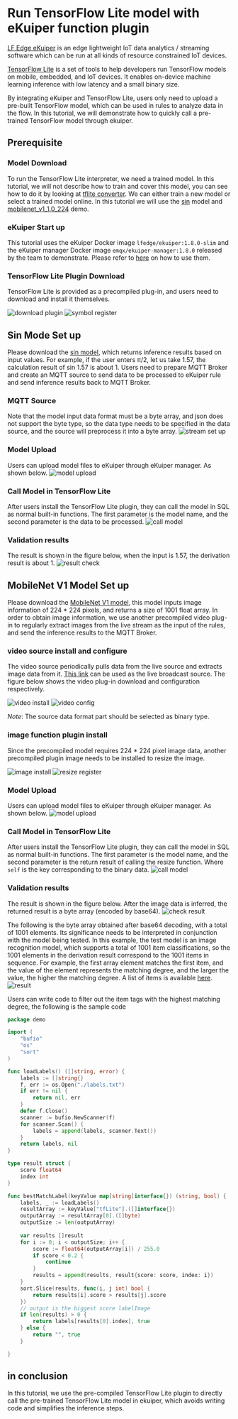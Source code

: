 # Run TensorFlow Lite model with eKuiper function plugin

[LF Edge eKuiper](https://www.lfedge.org/projects/ekuiper/) is an edge lightweight IoT data analytics / streaming
software which can be run at all kinds of resource constrained IoT devices.

[TensorFlow Lite](https://www.tensorflow.org/lite/guide) is a set of tools to help developers run TensorFlow models on
mobile, embedded, and IoT devices. It enables on-device machine learning inference with low latency and a small binary
size.

By integrating eKuiper and TensorFlow Lite, users only need to upload a pre-built TensorFlow model, which can be used in rules to analyze data in the flow. In this tutorial, we will demonstrate how to quickly call a pre-trained TensorFlow model through ekuiper.

## Prerequisite

### Model Download

To run the TensorFlow Lite interpreter, we need a trained model. In this tutorial, we will not describe how to train and cover this model, you can see how to do it by looking at [tflite converter](https://www.tensorflow.org/lite/convert). We can either train a new model or select a trained model online.
In this tutorial we will use the [sin](https://github.com/mattn/go-tflite/tree/master/_example/sin) model and [mobilenet_v1_1.0_224](https://tfhub.dev/tensorflow/lite-model/mobilenet_v1_1.0_224/1/default/1) demo.

### eKuiper Start up

This tutorial uses the eKuiper Docker image `lfedge/ekuiper:1.8.0-slim` and the eKuiper manager Docker image `emqx/ekuiper-manager:1.8.0` released by the team to demonstrate. Please refer to [here](https://hub.docker.com/r/emqx/ekuiper-manager) on how to use them.

### TensorFlow Lite Plugin Download

TensorFlow Lite is provided as a precompiled plug-in, and users need to download and install it themselves.

![download plugin](../../resources/tflite_install.png)
![symbol register](../../resources/tflite_register.png)

## Sin Mode Set up

Please download the [sin model](https://github.com/mattn/go-tflite/blob/master/_example/sin/sin_model.tflite), which returns inference results based on input values. For example, if the user enters π/2, let us take 1.57, the calculation result of sin 1.57 is about 1.
Users need to prepare MQTT Broker and create an MQTT source to send data to be processed to eKuiper rule and send inference results back to MQTT Broker.

### MQTT Source

Note that the model input data format must be a byte array, and json does not support the byte type, so the data type needs to be specified in the data source, and the source will preprocess it into a byte array.
![stream set up](../../resources/stream_byte.png)

### Model Upload

Users can upload model files to eKuiper through eKuiper manager. As shown below.
![model upload](../../resources/sin_upload.png)

### Call Model in TensorFlow Lite

After users install the TensorFlow Lite plugin, they can call the model in SQL as normal built-in functions. The first parameter is the model name, and the second parameter is the data to be processed.
![call model](../../resources/tflite_sin_rule.png)

### Validation results

The result is shown in the figure below, when the input is 1.57, the derivation result is about 1.
![result check](../../resources/mqttx_sin.png)

## MobileNet V1 Model Set up

Please download the [MobileNet V1 model](https://tfhub.dev/tensorflow/lite-model/mobilenet_v1_1.0_224/1/default/1), this model inputs image information of 224 * 224 pixels, and returns a size of 1001 float array.
In order to obtain image information, we use another precompiled video plug-in to regularly extract images from the live stream as the input of the rules, and send the inference results to the MQTT Broker.

### video source install and configure

The video source periodically pulls data from the live source and extracts image data from it. [This link](https://gcwbcdks.v.kcdnvip.com/gcwbcd/cdrmipanda_1/index.m3u8) can be used as the live broadcast source. The figure below shows the video plug-in download and configuration respectively.

![video install](../../resources/video_install.png)
![video config](../../resources/video_config.png)

*Note*: The source data format part should be selected as binary type.

### image function plugin install

Since the precompiled model requires 224 * 224 pixel image data, another precompiled plugin image needs to be installed to resize the image.

![image install](../../resources/image_install.png)
![resize register](../../resources/image_register.png)

### Model Upload

Users can upload model files to eKuiper through eKuiper manager. As shown below.
![model upload](../../resources/mobilenet_upload.png)

### Call Model in TensorFlow Lite

After users install the TensorFlow Lite plugin, they can call the model in SQL as normal built-in functions. The first parameter is the model name, and the second parameter is the return result of calling the resize function. Where `self` is the key corresponding to the binary data.
![call model](../../resources/tflite_resize_rule.png)

### Validation results

The result is shown in the figure below. After the image data is inferred, the returned result is a byte array (encoded by base64).
![check result](../../resources/mqttx_mobilenet.png)

The following is the byte array obtained after base64 decoding, with a total of 1001 elements. Its significance needs to be interpreted in conjunction with the model being tested.
In this example, the test model is an image recognition model, which supports a total of 1001 item classifications, so the 1001 elements in the derivation result correspond to the 1001 items in sequence. For example, the first array element matches the first item, and the value of the element represents the matching degree, and the larger the value, the higher the matching degree.
A list of items is available [here](https://github.com/lf-edge/ekuiper/blob/master/extensions/functions/labelImage/etc/labels.txt).
![result](../../resources/tflite_image_result.png)

Users can write code to filter out the item tags with the highest matching degree, the following is the sample code

```go
package demo

import (
    "bufio"
    "os"
    "sort"
)

func loadLabels() ([]string, error) {
    labels := []string{}
    f, err := os.Open("./labels.txt")
    if err != nil {
        return nil, err
    }
    defer f.Close()
    scanner := bufio.NewScanner(f)
    for scanner.Scan() {
        labels = append(labels, scanner.Text())
    }
    return labels, nil
}

type result struct {
    score float64
    index int
}

func bestMatchLabel(keyValue map[string]interface{}) (string, bool) {
    labels, _ := loadLabels()
    resultArray := keyValue["tfLite"].([]interface{})
    outputArray := resultArray[0].([]byte)
    outputSize := len(outputArray)
    
    var results []result
    for i := 0; i < outputSize; i++ {
        score := float64(outputArray[i]) / 255.0
        if score < 0.2 {
            continue
        }
        results = append(results, result{score: score, index: i})
    }
    sort.Slice(results, func(i, j int) bool {
        return results[i].score > results[j].score
    })
    // output is the biggest score labelImage
    if len(results) > 0 {
        return labels[results[0].index], true
    } else {
        return "", true
    }

}
```

## in conclusion

In this tutorial, we use the pre-compiled TensorFlow Lite plugin to directly call the pre-trained TensorFlow Lite model in ekuiper, which avoids writing code and simplifies the inference steps.
